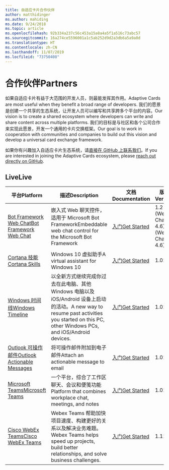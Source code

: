 ```yaml
---
title: 自适应卡片合作伙伴
author: matthidinger
ms.author: mahiding
ms.date: 9/24/2018
ms.topic: article
ms.openlocfilehash: 92b334a237c56c453a15a8a4a5f1a516c73abc57
ms.sourcegitcommit: 16a274ce5596001a1c5ab252d9d2a3db6a5a9a0d
ms.translationtype: HT
ms.contentlocale: zh-CN
ms.lasthandoff: 11/07/2019
ms.locfileid: "73750408"
---
```

# <a name="partners"></a><span data-ttu-id="febdd-102">合作伙伴</span><span class="sxs-lookup"><span data-stu-id="febdd-102">Partners</span></span> 

<span data-ttu-id="febdd-103">如果自适应卡片有益于大范围的开发人员，则最能发挥其作用。</span><span class="sxs-lookup"><span data-stu-id="febdd-103">Adaptive Cards are most useful when they benefit a broad range of developers.</span></span> <span data-ttu-id="febdd-104">我们的愿景是创建一个共享的生态系统，让开发人员可以编写和共享跨多个平台的内容。</span><span class="sxs-lookup"><span data-stu-id="febdd-104">Our vision is to create a shared ecosystem where developers can write and share content across multiple platforms.</span></span> <span data-ttu-id="febdd-105">我们的目标是与社区和各个公司合作来实现此愿景，开发一个通用的卡片交换框架。</span><span class="sxs-lookup"><span data-stu-id="febdd-105">Our goal is to work in cooperation with communities and companies to build out this vision and develop a universal card exchange framework.</span></span>

<span data-ttu-id="febdd-106">如果你有兴趣加入自适应卡片生态系统，请[直接在 GitHub 上联系我们](https://github.com/Microsoft/AdaptiveCards)。</span><span class="sxs-lookup"><span data-stu-id="febdd-106">If you are interested in joining the Adaptive Cards ecosystem, please [reach out directly on GitHub](https://github.com/Microsoft/AdaptiveCards).</span></span>

## <a name="live"></a><span data-ttu-id="febdd-107">Live</span><span class="sxs-lookup"><span data-stu-id="febdd-107">Live</span></span>

<span data-ttu-id="febdd-108">平台</span><span class="sxs-lookup"><span data-stu-id="febdd-108">Platform</span></span> | <span data-ttu-id="febdd-109">描述</span><span class="sxs-lookup"><span data-stu-id="febdd-109">Description</span></span> | <span data-ttu-id="febdd-110">文档</span><span class="sxs-lookup"><span data-stu-id="febdd-110">Documentation</span></span> | <span data-ttu-id="febdd-111">版本</span><span class="sxs-lookup"><span data-stu-id="febdd-111">Version</span></span>
---------|-------------|---------------|---------
[<span data-ttu-id="febdd-112">Bot Framework Web Chat</span><span class="sxs-lookup"><span data-stu-id="febdd-112">Bot Framework Web Chat</span></span>](https://github.com/Microsoft/BotFramework-WebChat)  | <span data-ttu-id="febdd-113">嵌入式 Web 聊天控件，适用于 Microsoft Bot Framework</span><span class="sxs-lookup"><span data-stu-id="febdd-113">Embeddable web chat control for the Microsoft Bot Framework</span></span> | [<span data-ttu-id="febdd-114">入门</span><span class="sxs-lookup"><span data-stu-id="febdd-114">Get Started</span></span>](https://docs.microsoft.com/en-us/adaptive-cards/get-started/bots) | <span data-ttu-id="febdd-115">1.2 (Web Chat 4.6)</span><span class="sxs-lookup"><span data-stu-id="febdd-115">1.2 (Web Chat 4.6)</span></span>
[<span data-ttu-id="febdd-116">Cortana 技能</span><span class="sxs-lookup"><span data-stu-id="febdd-116">Cortana Skills</span></span>](https://docs.microsoft.com/en-us/cortana/skills/adaptive-cards) | <span data-ttu-id="febdd-117">Windows 10 虚拟助手</span><span class="sxs-lookup"><span data-stu-id="febdd-117">A virtual assistant for Windows 10</span></span> | [<span data-ttu-id="febdd-118">入门</span><span class="sxs-lookup"><span data-stu-id="febdd-118">Get Started</span></span>](https://docs.microsoft.com/en-us/adaptive-cards/get-started/bots) | <span data-ttu-id="febdd-119">1.0</span><span class="sxs-lookup"><span data-stu-id="febdd-119">1.0</span></span>
[<span data-ttu-id="febdd-120">Windows 时间线</span><span class="sxs-lookup"><span data-stu-id="febdd-120">Windows Timeline</span></span>](https://blogs.windows.com/windowsexperience/2017/12/19/announcing-windows-10-insider-preview-build-17063-pc/) | <span data-ttu-id="febdd-121">以全新方式继续完成你过去在此电脑、其他 Windows 电脑以及 iOS/Android 设备上启动的活动。</span><span class="sxs-lookup"><span data-stu-id="febdd-121">A new way to resume past activities you started on this PC, other Windows PCs, and iOS/Android devices.</span></span> | [<span data-ttu-id="febdd-122">入门</span><span class="sxs-lookup"><span data-stu-id="febdd-122">Get Started</span></span>](https://docs.microsoft.com/en-us/adaptive-cards/get-started/windows) | <span data-ttu-id="febdd-123">1.0</span><span class="sxs-lookup"><span data-stu-id="febdd-123">1.0</span></span>
[<span data-ttu-id="febdd-124">Outlook 可操作邮件</span><span class="sxs-lookup"><span data-stu-id="febdd-124">Outlook Actionable Messages</span></span>](https://docs.microsoft.com/en-us/outlook/actionable-messages/)  | <span data-ttu-id="febdd-125">将可操作邮件附加到电子邮件</span><span class="sxs-lookup"><span data-stu-id="febdd-125">Attach an actionable message to email</span></span> | [<span data-ttu-id="febdd-126">入门</span><span class="sxs-lookup"><span data-stu-id="febdd-126">Get Started</span></span>](https://docs.microsoft.com/en-us/outlook/actionable-messages/) | <span data-ttu-id="febdd-127">1.0</span><span class="sxs-lookup"><span data-stu-id="febdd-127">1.0</span></span>
[<span data-ttu-id="febdd-128">Microsoft Teams</span><span class="sxs-lookup"><span data-stu-id="febdd-128">Microsoft Teams</span></span>](https://products.office.com/en-US/microsoft-teams/group-chat-software) | <span data-ttu-id="febdd-129">一个平台，综合了工作区聊天、会议和便笺功能</span><span class="sxs-lookup"><span data-stu-id="febdd-129">Platform that combines workplace chat, meetings, and notes</span></span> | [<span data-ttu-id="febdd-130">入门</span><span class="sxs-lookup"><span data-stu-id="febdd-130">Get Started</span></span>](https://docs.microsoft.com/en-us/microsoftteams/platform/concepts/cards/cards-reference#adaptive-card) | <span data-ttu-id="febdd-131">1.0</span><span class="sxs-lookup"><span data-stu-id="febdd-131">1.0</span></span>
[<span data-ttu-id="febdd-132">Cisco WebEx Teams</span><span class="sxs-lookup"><span data-stu-id="febdd-132">Cisco WebEx Teams</span></span>](https://www.webex.com/team-collaboration.html) | <span data-ttu-id="febdd-133">Webex Teams 帮助加快项目速度、构建更好的关系以及解决业务难题。</span><span class="sxs-lookup"><span data-stu-id="febdd-133">Webex Teams helps speed up projects, build better relationships, and solve business challenges.</span></span> | [<span data-ttu-id="febdd-134">入门</span><span class="sxs-lookup"><span data-stu-id="febdd-134">Get Started</span></span>](https://developer.webex.com/docs/api/guides/cards) | <span data-ttu-id="febdd-135">1.1</span><span class="sxs-lookup"><span data-stu-id="febdd-135">1.1</span></span>
